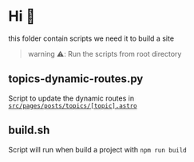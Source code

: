 # Hi 👋

this folder contain scripts we need it to build a site

> warning ⚠️: Run the scripts from root directory

## topics-dynamic-routes.py
Script to update the dynamic routes in [`src/pages/posts/topics/[topic].astro`](https://github.com/X7md/x7md.github.io/blob/3870c697aa1d675f319b8f1ae01b53cc164f1fc9/src/pages/posts/topics/%5Btopic%5D.astro)

## build.sh
Script will run when build a project with `npm run build`
